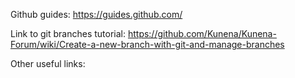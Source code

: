 Github guides:
https://guides.github.com/

Link to git branches tutorial:
https://github.com/Kunena/Kunena-Forum/wiki/Create-a-new-branch-with-git-and-manage-branches

Other useful links: